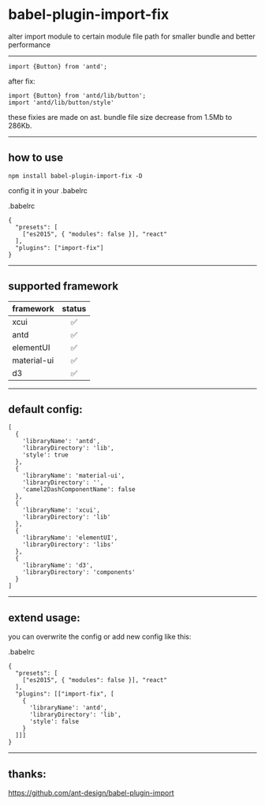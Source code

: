 # babel-plugin-import-fix


alter import module to certain module file path for smaller bundle and better performance

-------

```
import {Button} from 'antd';
```

after fix:

```
import {Button} from 'antd/lib/button';
import 'antd/lib/button/style'
```
these fixies are made on ast.
bundle file size decrease from 1.5Mb to 286Kb.

-------

## how to use

```
npm install babel-plugin-import-fix -D
```

config it in your .babelrc

.babelrc
```
{
  "presets": [
    ["es2015", { "modules": false }], "react"
  ],
  "plugins": ["import-fix"]
}
```

-------

## supported framework

| framework | status  |
| :------------ |:---------------:|
| xcui         |✅        |
| antd         |✅        |
| elementUI    |✅        |
| material-ui  |✅        |
| d3           |✅        |
-------

## default config:

```
[
  {
    'libraryName': 'antd',
    'libraryDirectory': 'lib', 
    'style': true
  },
  {
    'libraryName': 'material-ui',
    'libraryDirectory': '',
    'camel2DashComponentName': false
  },
  {
    'libraryName': 'xcui',
    'libraryDirectory': 'lib'
  },
  {
    'libraryName': 'elementUI',
    'libraryDirectory': 'libs'
  },
  {
    'libraryName': 'd3',
    'libraryDirectory': 'components'
  }
]
```

-------

## extend usage:

you can overwrite the config or add new config like this:

.babelrc
```
{
  "presets": [
    ["es2015", { "modules": false }], "react"
  ],
  "plugins": [["import-fix", [
    {
      'libraryName': 'antd',
      'libraryDirectory': 'lib', 
      'style': false
    }
  ]]]
}
```
-------

## thanks:

https://github.com/ant-design/babel-plugin-import
